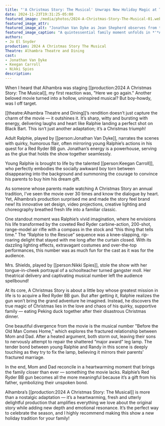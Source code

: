 ```yaml
---
title: "'A Christmas Story: The Musical' Unwraps New Holiday Magic at The Alhambra"
date: 2024-11-23T19:31:25-05:00
featured_image: /media/photos/2024-A-Christmas-Story-The-Musical-01.webp
featured_image_attr: 
featured_image_alt: "Jonathan Van Dyke as Jean Shepherd observes from the stairs, Jennifer Medure as Mother tends to Keegan Carroll as Ralphie Parker and Elijah Lawless as Randy, and Craig Sherman as The Old Man interacts with his son at the kitchen table in a warm, familial scene from 'A Christmas Story: The Musical.'"
featured_image_caption: "A quintessential family moment unfolds in *'*A Christmas Story: The Musical* as Jean Shepherd (Jonathan Van Dyke) narrates, Mother (Jennifer Medure) cares for Randy (Elijah Lawless) and Ralphie (Keegan Carroll) and The Old Man (Craig Sherman) shares a tender father-son interaction, capturing the nostalgic essence of the holiday season."
authors: 
- Jo El Snyder
production: 2024 A Christmas Story The Musical
Theatre: Alhambra Theatre and Dining
cast: 
- Jonathan Van Dyke
- Keegan Carroll
- Nikki Spies
description:
---
```

When I heard that Alhambra was staging [[production:2024 A Christmas Story: The Musical]], my first reaction was, "Here we go again." Another beloved movie turned into a hollow, uninspired musical? But boy-howdy, was I off target.

[[theatre:Alhambra Theatre and Dining]]’s rendition doesn’t just capture the charm of the movie — it outshines it. It’s sharp, witty and bursting with energy, delivering laughs and heart like Ralphie landing a perfect shot on Black Bart. This isn’t just another adaptation; it’s a Christmas triumph!

Adult Ralphie, played by [[person:Jonathan Van Dyke]], narrates the scenes with quirky, humorous flair, often mirroring young Ralphie’s actions in his quest for a Red Ryder BB gun. Jonathan’s energy is a powerhouse, serving as the glue that holds the show together seamlessly.

Young Ralphie is brought to life by the talented [[person:Keegan Carroll]], who perfectly embodies the socially awkward boy torn between disappearing into the background and summoning the courage to convince his parents to buy him his dream gift.

As someone whose parents made watching A Christmas Story an annual tradition, I’ve seen the movie over 30 times and know the dialogue by heart. Yet, Alhambra’s production surprised me and made the story feel brand new! Its innovative set design, video projections, creative lighting and choreography breathed fresh life into a familiar classic.

One standout moment was Ralphie’s vivid imagination, where he envisions his life transformed by the coveted Red Ryder carbine-action, 200-shot, range-model air rifle with a compass in the stock and “this thing that tells time.” The “Ralphie to the Rescue” sequence was a knee-slapping, rip-roaring delight that stayed with me long after the curtain closed. With its dazzling lighting effects, extravagant costumes and over-the-top performances, this number was as much fun for the cast as it was for the audience.

Mrs. Shields, played by [[person:Nikki Spies]], stole the show with her tongue-in-cheek portrayal of a schoolteacher turned gangster moll. Her theatrical delivery and captivating musical number left the audience spellbound!

At its core, A Christmas Story is about a little boy whose greatest mission in life is to acquire a Red Ryder BB gun. But after getting it, Ralphie realizes the gun won’t bring the grand adventure he imagined. Instead, he discovers the true magic of Christmas lies in the love and chaos of his quirky, supportive family — eating Peking duck together after their disastrous Christmas dinner.

One beautiful divergence from the movie is the musical number "Before the Old Man Comes Home," which explores the fractured relationship between Mom and Dad. After a heated argument, both storm out, leaving their sons to nervously attempt to repair the shattered “major award” leg lamp. The tender bond between young Ralphie and Randy in this scene is deeply touching as they try to fix the lamp, believing it mirrors their parents’ fractured marriage.

In the end, Mom and Dad reconcile in a heartwarming moment that brings the family closer than ever — something the movie lacks. Ralphie’s Red Ryder BB gun becomes all the more meaningful because it’s a gift from his father, symbolizing their unspoken bond.

Alhambra’s [[production:2024 A Christmas Story: The Musical]] is more than a nostalgic adaptation — it’s a heartwarming, fresh and utterly delightful production that amplifies everything we love about the original story while adding new depth and emotional resonance. It’s the perfect way to celebrate the season, and I highly recommend making this show a new holiday tradition for your family!
